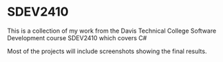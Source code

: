 # SDEV2410

This is a collection of my work from the Davis Technical College Software Development course SDEV2410 which covers C#

Most of the projects will include screenshots showing the final results.
